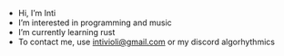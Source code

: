 - Hi, I’m Inti
- I’m interested in programming and music
- I’m currently learning rust
- To contact me, use intivioli@gmail.com or my discord algorhythmics

<!---
TAlgorhythmic/TAlgorhythmic is a ✨ special ✨ repository because its `README.md` (this file) appears on your GitHub profile.
You can click the Preview link to take a look at your changes.
--->
